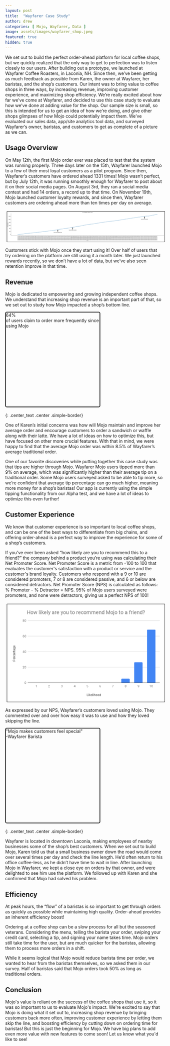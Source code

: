 ```yaml
---
layout: post
title:  "Wayfarer Case Study"
author: drew
categories: [ Mojo, Wayfarer, Data ]
image: assets/images/wayfarer_shop.jpeg
featured: true
hidden: true
---
```


We set out to build the perfect order-ahead platform for local coffee shops, but we quickly realized that the only way to get to perfection was to listen closely to our users. After building out a prototype, we launched at Wayfarer Coffee Roasters, in Laconia, NH. Since then, we’ve been getting as much feedback as possible from Karen, the owner at Wayfarer, her baristas, and the shop’s customers. Our intent was to bring value to coffee shops in three ways, by increasing revenue, improving customer experience, and maximizing shop efficiency. We’re really excited about how far we’ve come at Wayfarer, and decided to use this case study to evaluate how we’ve done at adding value for the shop. Our sample size is small, so this is intended for us to get an idea of how we’re doing, and give other shops glimpses of how Mojo could potentially impact them. We’ve evaluated our sales data, app/site analytics tool data, and surveyed Wayfarer’s owner, baristas, and customers to get as complete of a picture as we can.


## Usage Overview

On May 12th, the first Mojo order ever was placed to test that the system was running properly. Three days later on the 15th, Wayfarer launched Mojo to a few of their most loyal customers as a pilot program. Since then, Wayfarer’s customers have ordered ahead 1331 times! Mojo wasn’t perfect, but by July 12th, it was running smoothly enough for Wayfarer to post about it on their social media pages. On August 3rd, they ran a social media contest and had 14 orders, a record up to that time. On November 19th, Mojo launched customer loyalty rewards, and since then, Wayfarer customers are ordering ahead more than ten times per day on average.

<img src="/assets/images/wayfarerOrders.png" alt="Image" style="margin: 5px 10px 0px 5px; border: 1px solid #000000;">


Customers stick with Mojo once they start using it! Over half of users that try ordering on the platform are still using it a month later. We just launched rewards recently, so we don’t have a lot of data, but we’ve also seen retention improve in that time.

## Revenue

Mojo is dedicated to empowering and growing independent coffee shops. We understand that increasing shop revenue is an important part of that, so we set out to study how Mojo impacted a shop’s bottom line.
<div class="center" style="height: 300px; width: 300px; border: 2px solid #000000; border-radius: 5px;">
<span class="large-font mojo-color center_text">64%</span><br>
<span class="mojo-color center_text">of users claim to order more frequently since using Mojo</span>
</div>
<br>
{: .center_text .center .simple-border}


One of Karen’s initial concerns was how will Mojo maintain and improve her average order and encourage customers to order a sandwich or waffle along with their latte. We have a lot of ideas on how to optimize this, but have focused on other more crucial features. With that in mind, we were happy to find that the average Mojo order was within 8.5% of  Wayfarer’s average traditional order.

One of our favorite discoveries while putting together this case study was that tips are higher through Mojo. Wayfarer Mojo users tipped more than 9% on average, which was significantly higher than their average tip on a traditional order. Some Mojo users surveyed asked to be able to tip more, so we’re confident that average tip percentage can go much higher, meaning more money for a shop’s baristas! Our app is currently using the simple tipping functionality from our Alpha test, and we have a lot of ideas to optimize this even further! 

## Customer Experience

We know that customer experience is so important to local coffee shops, and can be one of the best ways to differentiate from big chains, and offering order-ahead is a perfect way to improve the experience for some of a shop’s customers.

If you’ve ever been asked “how likely are you to recommend this to a friend?” the company behind a product you’re using was calculating their Net Promoter Score. Net Promoter Score is a metric from -100 to 100 that evaluates the customer's satisfaction with a product or service and the customer's brand loyalty. Customers who respond with a 9 or 10 are considered promoters, 7 or 8 are considered passive, and 6 or below are considered detractors. Net Promoter Score (NPS) is calculated as follows: % Promoter - % Detractor = NPS. 95% of Mojo users surveyed were promoters, and none were detractors, giving us a perfect NPS of 100!

<div class="center">
<img src="/assets/images/wayfarer_nps.png" alt="Image" style="margin: 5px 10px 0px 5px; border: 1px solid #000000;">
</div>

As expressed by our NPS, Wayfarer’s customers loved using Mojo. They commented over and over how easy it was to use and how they loved skipping the line. 

<div class="center" style="height: 300px; width: 300px; border: 2px solid #000000; border-radius: 5px;">
<span class="mojo-color center">"Mojo makes customers feel special"</span><br>
<span class="mojo-color center">-Wayfarer Barista</span>
</div>
<br>
{: .center_text .center .simple-border}

Wayfarer is located in downtown Laconia, making employees of nearby businesses some of the shop’s best customers. When we set out to build Mojo, Karen told us that a small business owner down the road would come over several times per day and check the line length. He’d often return to his office coffee-less, as he didn’t have time to wait in line. After launching Mojo in Wayfarer, we kept a close eye on orders by that owner, and were delighted to see him use the platform. We followed up with Karen and she confirmed that Mojo had solved his problem.

## Efficiency

At peak hours, the “flow” of a baristas is so important to get through orders as quickly as possible while maintaining high quality. Order-ahead provides an inherent efficiency boost!

Ordering at a coffee shop can be a slow process for all but the seasoned veterans. Considering the menu, telling the barista your order, swiping your credit card, selecting a tip, and signing your name takes time. Mojo orders still take time for the user, but are much quicker for the baristas, allowing them to process more orders in a shift. 

While it seems logical that Mojo would reduce barista time per order, we wanted to hear from the baristas themselves, so we asked them in our survey. Half of baristas said that Mojo orders took 50% as long as traditional orders.

## Conclusion

Mojo's value is reliant on the success of the coffee shops that use it, so it was so important to us to evaluate Mojo's impact. We're excited to say that Mojo is doing what it set out to, increasing shop revenue by bringing customers back more often, improving customer experience by letting them skip the line, and boosting efficiency by cutting down on ordering time for baristas! But this is just the beginning for Mojo. We have big plans to add even more value with new features to come soon! Let us know what you'd like to see!


